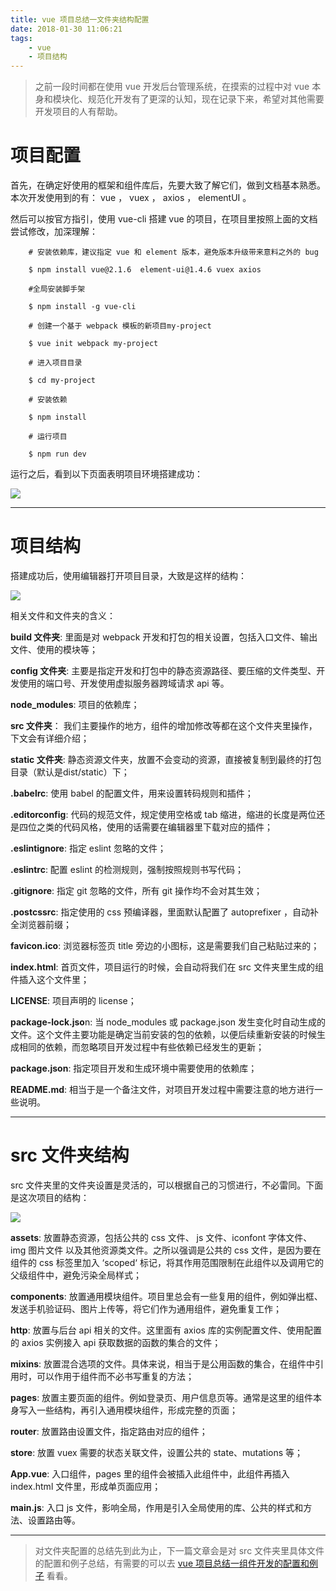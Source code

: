 ```yaml
---
title: vue 项目总结一文件夹结构配置
date: 2018-01-30 11:06:21
tags:
    - vue
    - 项目结构
---
```

> 之前一段时间都在使用 vue 开发后台管理系统，在摸索的过程中对 vue 本身和模块化、规范化开发有了更深的认知，现在记录下来，希望对其他需要开发项目的人有帮助。

项目配置
==

首先，在确定好使用的框架和组件库后，先要大致了解它们，做到文档基本熟悉。本次开发使用到的有： vue ， vuex ， axios ， elementUI 。

然后可以按官方指引，使用 vue-cli 搭建 vue 的项目，在项目里按照上面的文档尝试修改，加深理解：
```git
    # 安装依赖库，建议指定 vue 和 element 版本，避免版本升级带来意料之外的 bug

    $ npm install vue@2.1.6  element-ui@1.4.6 vuex axios

    #全局安装脚手架

    $ npm install -g vue-cli

    # 创建一个基于 webpack 模板的新项目my-project

    $ vue init webpack my-project

    # 进入项目目录

    $ cd my-project

    # 安装依赖

    $ npm install

    # 运行项目

    $ npm run dev
```
<!-- more -->

运行之后，看到以下页面表明项目环境搭建成功：

![](welcome.png)


----------


项目结构
==

搭建成功后，使用编辑器打开项目目录，大致是这样的结构：

![](construction.png)

相关文件和文件夹的含义：

**build 文件夹**: 里面是对 webpack 开发和打包的相关设置，包括入口文件、输出文件、使用的模块等；

**config 文件夹**: 主要是指定开发和打包中的静态资源路径、要压缩的文件类型、开发使用的端口号、开发使用虚拟服务器跨域请求 api 等。

**node_modules**: 项目的依赖库；

**src 文件夹**： 我们主要操作的地方，组件的增加修改等都在这个文件夹里操作，下文会有详细介绍；

**static 文件夹**: 静态资源文件夹，放置不会变动的资源，直接被复制到最终的打包目录（默认是dist/static）下；

**.babelrc**: 使用 babel 的配置文件，用来设置转码规则和插件；

**.editorconfig**: 代码的规范文件，规定使用空格或 tab 缩进，缩进的长度是两位还是四位之类的代码风格，使用的话需要在编辑器里下载对应的插件；

**.eslintignore**: 指定 eslint 忽略的文件；

**.eslintrc**: 配置 eslint 的检测规则，强制按照规则书写代码；

**.gitignore**: 指定 git 忽略的文件，所有 git 操作均不会对其生效；

**.postcssrc**: 指定使用的 css 预编译器，里面默认配置了 autoprefixer ，自动补全浏览器前缀；

**favicon.ico**: 浏览器标签页 title 旁边的小图标，这是需要我们自己粘贴过来的；

**index.html**: 首页文件，项目运行的时候，会自动将我们在 src 文件夹里生成的组件插入这个文件里；

**LICENSE**: 项目声明的 license；

**package-lock.jso**n: 当 node_modules 或 package.json 发生变化时自动生成的文件。这个文件主要功能是确定当前安装的包的依赖，以便后续重新安装的时候生成相同的依赖，而忽略项目开发过程中有些依赖已经发生的更新；

**package.json**: 指定项目开发和生成环境中需要使用的依赖库；

**README.md**: 相当于是一个备注文件，对项目开发过程中需要注意的地方进行一些说明。


----------
src 文件夹结构
==

src 文件夹里的文件夹设置是灵活的，可以根据自己的习惯进行，不必雷同。下面是这次项目的结构：

![](src.png)

**assets**: 放置静态资源，包括公共的 css 文件、 js 文件、iconfont 字体文件、img 图片文件 以及其他资源类文件。之所以强调是公共的 css 文件，是因为要在组件的 css 标签里加入 ‘scoped‘ 标记，将其作用范围限制在此组件以及调用它的父级组件中，避免污染全局样式；

**components**: 放置通用模块组件。项目里总会有一些复用的组件，例如弹出框、发送手机验证码、图片上传等，将它们作为通用组件，避免重复工作；

**http**: 放置与后台 api 相关的文件。这里面有 axios 库的实例配置文件、使用配置的 axios 实例接入 api 获取数据的函数的集合的文件；

**mixins**: 放置混合选项的文件。具体来说，相当于是公用函数的集合，在组件中引用时，可以作用于组件而不必书写重复的方法；

**pages**: 放置主要页面的组件。例如登录页、用户信息页等。通常是这里的组件本身写入一些结构，再引入通用模块组件，形成完整的页面；

**router**: 放置路由设置文件，指定路由对应的组件；

**store**: 放置 vuex 需要的状态关联文件，设置公共的 state、mutations 等；

**App.vue**: 入口组件，pages 里的组件会被插入此组件中，此组件再插入 index.html 文件里，形成单页面应用；

**main.js**: 入口 js 文件，影响全局，作用是引入全局使用的库、公共的样式和方法、设置路由等。


----------

> 对文件夹配置的总结先到此为止，下一篇文章会是对 src 文件夹里具体文件的配置和例子总结，有需要的可以去 [vue 项目总结一组件开发的配置和例子](https://w-e-i.github.io/2018/01/30/vue-%E9%A1%B9%E7%9B%AE%E6%80%BB%E7%BB%93%E4%B8%80%E7%BB%84%E4%BB%B6%E5%BC%80%E5%8F%91%E7%9A%84%E9%85%8D%E7%BD%AE%E5%92%8C%E4%BE%8B%E5%AD%90/) 看看。
